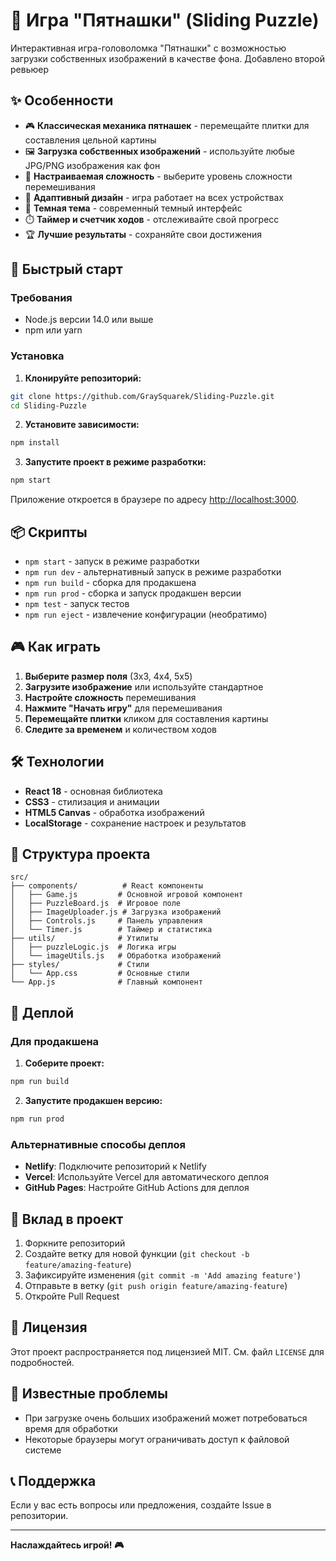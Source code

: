 # 🧩 Игра "Пятнашки" (Sliding Puzzle)

Интерактивная игра-головоломка "Пятнашки" с возможностью загрузки собственных изображений в качестве фона. 
Добавлено второй ревьюер


## ✨ Особенности

- 🎮 **Классическая механика пятнашек** - перемещайте плитки для составления цельной картины
- 🖼️ **Загрузка собственных изображений** - используйте любые JPG/PNG изображения как фон
- 🎯 **Настраиваемая сложность** - выберите уровень сложности перемешивания
- 📱 **Адаптивный дизайн** - игра работает на всех устройствах
- 🌙 **Темная тема** - современный темный интерфейс
- ⏱️ **Таймер и счетчик ходов** - отслеживайте свой прогресс
- 🏆 **Лучшие результаты** - сохраняйте свои достижения

## 🚀 Быстрый старт

### Требования
- Node.js версии 14.0 или выше
- npm или yarn

### Установка

1. **Клонируйте репозиторий:**
```bash
git clone https://github.com/GraySquarek/Sliding-Puzzle.git
cd Sliding-Puzzle
```

2. **Установите зависимости:**
```bash
npm install
```

3. **Запустите проект в режиме разработки:**
```bash
npm start
```

Приложение откроется в браузере по адресу [http://localhost:3000](http://localhost:3000).

## 📦 Скрипты

- `npm start` - запуск в режиме разработки
- `npm run dev` - альтернативный запуск в режиме разработки
- `npm run build` - сборка для продакшена
- `npm run prod` - сборка и запуск продакшен версии
- `npm test` - запуск тестов
- `npm run eject` - извлечение конфигурации (необратимо)

## 🎮 Как играть

1. **Выберите размер поля** (3x3, 4x4, 5x5)
2. **Загрузите изображение** или используйте стандартное
3. **Настройте сложность** перемешивания
4. **Нажмите "Начать игру"** для перемешивания
5. **Перемещайте плитки** кликом для составления картины
6. **Следите за временем** и количеством ходов

## 🛠️ Технологии

- **React 18** - основная библиотека
- **CSS3** - стилизация и анимации
- **HTML5 Canvas** - обработка изображений
- **LocalStorage** - сохранение настроек и результатов

## 📁 Структура проекта

```
src/
├── components/          # React компоненты
│   ├── Game.js         # Основной игровой компонент
│   ├── PuzzleBoard.js  # Игровое поле
│   ├── ImageUploader.js # Загрузка изображений
│   ├── Controls.js     # Панель управления
│   └── Timer.js        # Таймер и статистика
├── utils/              # Утилиты
│   ├── puzzleLogic.js  # Логика игры
│   └── imageUtils.js   # Обработка изображений
├── styles/             # Стили
│   └── App.css         # Основные стили
└── App.js              # Главный компонент
```

## 🚀 Деплой

### Для продакшена

1. **Соберите проект:**
```bash
npm run build
```

2. **Запустите продакшен версию:**
```bash
npm run prod
```

### Альтернативные способы деплоя

- **Netlify**: Подключите репозиторий к Netlify
- **Vercel**: Используйте Vercel для автоматического деплоя
- **GitHub Pages**: Настройте GitHub Actions для деплоя

## 🤝 Вклад в проект

1. Форкните репозиторий
2. Создайте ветку для новой функции (`git checkout -b feature/amazing-feature`)
3. Зафиксируйте изменения (`git commit -m 'Add amazing feature'`)
4. Отправьте в ветку (`git push origin feature/amazing-feature`)
5. Откройте Pull Request

## 📝 Лицензия

Этот проект распространяется под лицензией MIT. См. файл `LICENSE` для подробностей.

## 🐛 Известные проблемы

- При загрузке очень больших изображений может потребоваться время для обработки
- Некоторые браузеры могут ограничивать доступ к файловой системе

## 📞 Поддержка

Если у вас есть вопросы или предложения, создайте Issue в репозитории.

---

**Наслаждайтесь игрой! 🎮** 